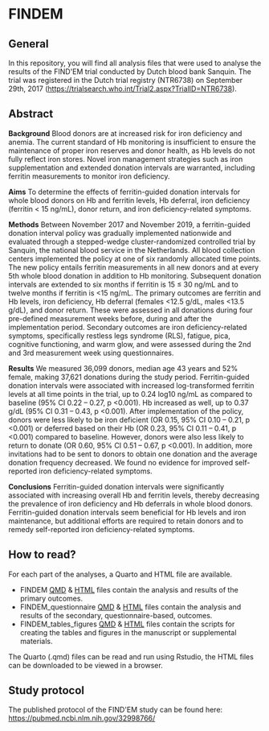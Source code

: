 # FINDEM

## General

In this repository, you will find all analysis files that were used to
analyse the results of the FIND'EM trial conducted by Dutch blood bank
Sanquin. The trial was registered in the Dutch trial registry (NTR6738)
on September 29th, 2017
(<https://trialsearch.who.int/Trial2.aspx?TrialID=NTR6738>).

## Abstract

**Background** Blood donors are at increased risk for iron deficiency
and anemia. The current standard of Hb monitoring is insufficient to
ensure the maintenance of proper iron reserves and donor health, as Hb
levels do not fully reflect iron stores. Novel iron management
strategies such as iron supplementation and extended donation intervals
are warranted, including ferritin measurements to monitor iron
deficiency.

**Aims** To determine the effects of ferritin-guided donation intervals
for whole blood donors on Hb and ferritin levels, Hb deferral, iron
deficiency (ferritin \< 15 ng/mL), donor return, and iron
deficiency-related symptoms.

**Methods** Between November 2017 and November 2019, a ferritin-guided
donation interval policy was gradually implemented nationwide and
evaluated through a stepped-wedge cluster-randomized controlled trial by
Sanquin, the national blood service in the Netherlands. All blood
collection centers implemented the policy at one of six randomly
allocated time points. The new policy entails ferritin measurements in
all new donors and at every 5th whole blood donation in addition to Hb
monitoring. Subsequent donation intervals are extended to six months if
ferritin is 15 ≤ 30 ng/mL and to twelve months if ferritin is \<15
ng/mL. The primary outcomes are ferritin and Hb levels, iron deficiency,
Hb deferral (females \<12.5 g/dL, males \<13.5 g/dL), and donor return.
These were assessed in all donations during four pre-defined measurement
weeks before, during and after the implementation period. Secondary
outcomes are iron deficiency-related symptoms, specifically restless
legs syndrome (RLS), fatigue, pica, cognitive functioning, and warm
glow, and were assessed during the 2nd and 3rd measurement week using
questionnaires.

**Results**  We measured 36,099 donors, median age 43 years and 52% female, making 37,621 donations during the study period. Ferritin-guided donation intervals were associated with increased log-transformed ferritin levels at all time points in the trial, up to 0.24 log10 ng/mL as compared to baseline (95% CI 0.22 – 0.27, p <0.001). Hb increased as well, up to 0.37 g/dL (95% CI 0.31 – 0.43, p <0.001). After implementation of the policy, donors were less likely to be iron deficient (OR 0.15, 95% CI 0.10 – 0.21, p <0.001) or deferred based on their Hb (OR 0.23, 95% CI 0.11 – 0.41, p <0.001) compared to baseline. However, donors were also less likely to return to donate (OR 0.60, 95% CI 0.51 – 0.67, p <0.001). In addition, more invitations had to be sent to donors to obtain one donation and the average donation frequency decreased. We found no evidence for improved self-reported iron deficiency-related symptoms. 

**Conclusions** Ferritin-guided donation intervals were significantly associated with increasing overall Hb and ferritin levels, thereby decreasing the prevalence of iron deficiency and Hb deferrals in whole blood donors. Ferritin-guided donation intervals seem beneficial for Hb levels and iron maintenance, but additional efforts are required to retain donors and to remedy self-reported iron deficiency-related symptoms.

## How to read?

For each part of the analyses, a Quarto and HTML file are available.
- FINDEM [QMD](FINDEM.qmd) & [HTML](FINDEM.html) files contain the analysis and results of the primary outcomes.
- FINDEM_questionnaire [QMD](FINDEM_questionnaire.qmd) & [HTML](FINDEM_questionnaire.html) files contain the analysis and results of the secondary, questionnaire-based, outcomes.
- FINDEM_tables_figures [QMD](FINDEM_tables_figures.qmd) & [HTML](FINDEM_tables_figures.html) files contain the scripts for creating the tables and figures in the manuscript or supplemental materials.

The Quarto (.qmd) files can be read and run using Rstudio, the HTML files can be downloaded to be viewed in a browser. 

## Study protocol

The published protocol of the FIND'EM study can be found here:
<https://pubmed.ncbi.nlm.nih.gov/32998766/>
